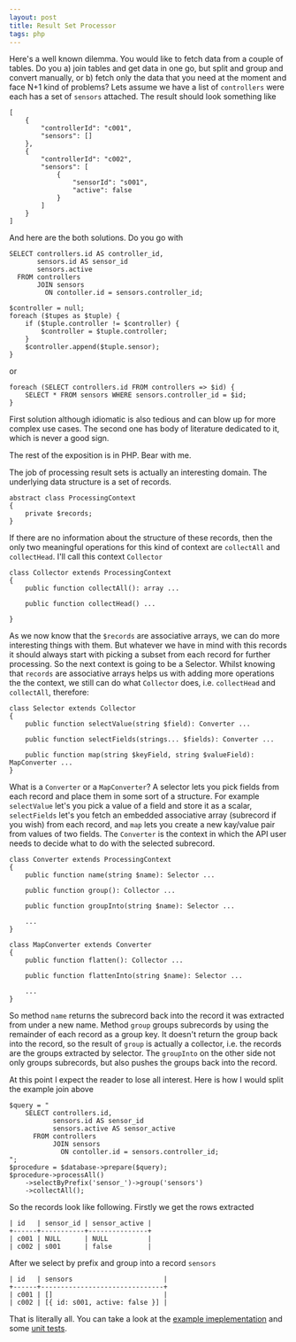 ```yaml
---
layout: post
title: Result Set Processor
tags: php
---
```


Here's a well known dilemma. You would like to fetch data from a couple of tables. Do you a) join tables and get data in one go, but split and group and convert manually, or b) fetch only the data that you need at the moment and face N+1 kind of problems? Lets assume we have a list of `controllers` were each has a set of `sensors` attached. The result should look something like

```
[
    {
        "controllerId": "c001",
        "sensors": []
    },
    {
        "controllerId": "c002",
        "sensors": [
            {
                "sensorId": "s001",
                "active": false
            }
        ]
    }
]
```

And here are the both solutions. Do you go with

```
SELECT controllers.id AS controller_id,
       sensors.id AS sensor_id
       sensors.active
  FROM controllers
       JOIN sensors
         ON contoller.id = sensors.controller_id;

$controller = null;
foreach ($tupes as $tuple) {
    if ($tuple.controller != $controller) {
        $controller = $tuple.controller;
    }
    $controller.append($tuple.sensor);
}
```

or

```
foreach (SELECT controllers.id FROM controllers => $id) {
    SELECT * FROM sensors WHERE sensors.controller_id = $id;
}

```

First solution although idiomatic is also tedious and can blow up for more complex use cases. The second one has body of literature dedicated to it, which is never a good sign.

The rest of the exposition is in PHP. Bear with me.

The job of processing result sets is actually an interesting domain. The underlying data structure is a set of records.

```
abstract class ProcessingContext
{
    private $records;
}
```

If there are no information about the structure of these records, then the only two meaningful operations for this kind of context are `collectAll` and `collectHead`. I'll call this context `Collector`

```
class Collector extends ProcessingContext
{
    public function collectAll(): array ...

    public function collectHead() ...

}
```

As we now know that the `$records` are associative arrays, we can do more interesting things with them. But whatever we have in mind with this records it should always start with picking a subset from each record for further processing. So the next context is going to be a Selector. Whilst knowing that `records` are associative arrays helps us with adding more operations the the context, we still can do what `Collector` does, i.e. `collectHead` and `collectAll`, therefore:

```
class Selector extends Collector
{
    public function selectValue(string $field): Converter ...

    public function selectFields(strings... $fields): Converter ...

    public function map(string $keyField, string $valueField): MapConverter ...
}
```

What is a `Converter` or a `MapConverter`? A selector lets you pick fields from each record and place them in some sort of a structure. For example `selectValue` let's you pick a value of a field and store it as a scalar, `selectFields` let's you fetch an embedded associative array (subrecord if you wish) from each record, and `map` lets you create a new kay/value pair from values of two fields. The `Converter` is the context in which the API user needs to decide what to do with the selected subrecord.

```
class Converter extends ProcessingContext
{
    public function name(string $name): Selector ...

    public function group(): Collector ...

    public function groupInto(string $name): Selector ...

    ...
}

class MapConverter extends Converter
{
    public function flatten(): Collector ...

    public function flattenInto(string $name): Selector ...

    ...
}
```

So method `name` returns the subrecord back into the record it was extracted from under a new name. Method `group` groups subrecords by using the remainder of each record as a group key. It doesn't return the group back into the record, so the result of `group` is actually a collector, i.e. the records are the groups extracted by selector. The `groupInto` on the other side not only groups subrecords, but also pushes the groups back into the record.

At this point I expect the reader to lose all interest. Here is how I would split the example join above

```
$query = "
    SELECT controllers.id,
           sensors.id AS sensor_id
           sensors.active AS sensor_active
      FROM controllers
           JOIN sensors
             ON contoller.id = sensors.controller_id;
";
$procedure = $database->prepare($query);
$procedure->processAll()
    ->selectByPrefix('sensor_')->group('sensors')
    ->collectAll();
```

So the records look like following. Firstly we get the rows extracted

```
| id   | sensor_id | sensor_active |
+------+-----------+---------------+
| c001 | NULL      | NULL          |
| c002 | s001      | false         |
```

After we select by prefix and group into a record `sensors`

```
| id   | sensors                       |
+------+-------------------------------+
| c001 | []                            |
| c002 | [{ id: s001, active: false }] |
```

That is literally all. You can take a look at the [example imeplementation](https://github.com/vasily-kartashov/hamlet-core/tree/version-2.1/src/Hamlet/Database/Processing) and some [unit tests](https://github.com/vasily-kartashov/hamlet-core/blob/version-2.1/tests/Hamlet/Database/ProcessorTest.php).
